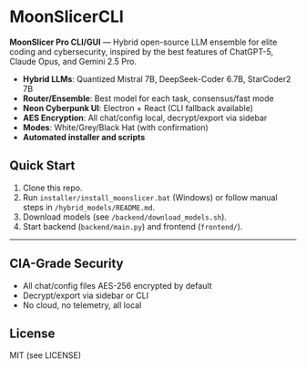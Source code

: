 # MoonSlicerCLI

**MoonSlicer Pro CLI/GUI** — Hybrid open-source LLM ensemble for elite coding and cybersecurity, inspired by the best features of ChatGPT-5, Claude Opus, and Gemini 2.5 Pro.

- **Hybrid LLMs**: Quantized Mistral 7B, DeepSeek-Coder 6.7B, StarCoder2 7B
- **Router/Ensemble**: Best model for each task, consensus/fast mode
- **Neon Cyberpunk UI**: Electron + React (CLI fallback available)
- **AES Encryption**: All chat/config local, decrypt/export via sidebar
- **Modes**: White/Grey/Black Hat (with confirmation)
- **Automated installer and scripts**

## Quick Start
1. Clone this repo.
2. Run `installer/install_moonslicer.bat` (Windows) or follow manual steps in `/hybrid_models/README.md`.
3. Download models (see `/backend/download_models.sh`).
4. Start backend (`backend/main.py`) and frontend (`frontend/`).

---

## CIA-Grade Security
- All chat/config files AES-256 encrypted by default
- Decrypt/export via sidebar or CLI
- No cloud, no telemetry, all local

## License
MIT (see LICENSE)
